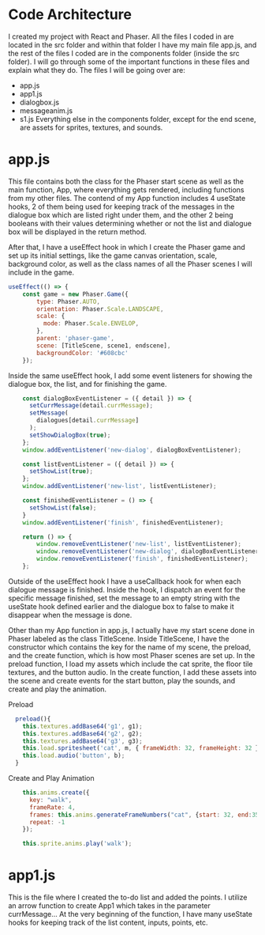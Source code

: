 # Code Architecture

I created my project with React and Phaser. All the files I coded in are located in the src folder and within that folder I have my main file app.js, and the rest of the files I coded are in the components folder (inside the src folder). I will go through some of the important functions in these files and explain what they do. The files I will be going over are:
* app.js
* app1.js
* dialogbox.js
* messageanim.js
* s1.js
Everything else in the components folder, except for the end scene, are assets for sprites, textures, and sounds.

# app.js
This file contains both the class for the Phaser start scene as well as the main function, App, where everything gets rendered, including functions from my other files.
The contend of my App function includes 4 useState hooks, 2 of them being used for keeping track of the messages in the dialogue box which are listed right under them, and the other 2 being booleans with their values determining whether or not the list and dialogue box will be displayed in the return method. 

After that, I have a useEffect hook in which I create the Phaser game and set up its initial settings, like the game canvas orientation, scale, background color, as well as the class names of all the Phaser scenes I will include in the game.
```javascript
useEffect(() => {
    const game = new Phaser.Game({
        type: Phaser.AUTO,
        orientation: Phaser.Scale.LANDSCAPE,
        scale: {
          mode: Phaser.Scale.ENVELOP,
        },
        parent: 'phaser-game',
        scene: [TitleScene, scene1, endscene],
        backgroundColor: '#608cbc'
    });
```
Inside the same useEffect hook, I add some event listeners for showing the dialogue box, the list, and for finishing the game. 
```javascript
    const dialogBoxEventListener = ({ detail }) => {
      setCurrMessage(detail.currMessage);
      setMessage(
        dialogues[detail.currMessage]
      );
      setShowDialogBox(true);
    };
    window.addEventListener('new-dialog', dialogBoxEventListener);

    const listEventListener = ({ detail }) => {
      setShowList(true);
    };
    window.addEventListener('new-list', listEventListener);

    const finishedEventListener = () => {
      setShowList(false);
    }
    window.addEventListener('finish', finishedEventListener);

    return () => {
        window.removeEventListener('new-list', listEventListener);
        window.removeEventListener('new-dialog', dialogBoxEventListener);
        window.removeEventListener('finish', finishedEventListener);
    };
```
Outside of the useEffect hook I have a useCallback hook for when each dialogue message is finished. Inside the hook, I dispatch an event for the specific message finished, set the message to an empty string with the useState hook defined earlier and the dialogue box to false to make it disappear when the message is done.

Other than my App function in app.js, I actually have my start scene done in Phaser labeled as the class TitleScene. Inside TitleScene, I have the constructor which contains the key for the name of my scene, the preload, and the create function, which is how most Phaser scenes are set up. In the preload function, I load my assets which include the cat sprite, the floor tile textures, and the button audio. In the create function, I add these assets into the scene and create events for the start button, play the sounds, and create and play the animation.

Preload
```javascript
  preload(){
    this.textures.addBase64('g1', g1);
    this.textures.addBase64('g2', g2);
    this.textures.addBase64('g3', g3);
    this.load.spritesheet('cat', m, { frameWidth: 32, frameHeight: 32 });
    this.load.audio('button', b);
  }
```
Create and Play Animation
```javascript
    this.anims.create({
      key: "walk",
      frameRate: 4,
      frames: this.anims.generateFrameNumbers("cat", {start: 32, end:35}),
      repeat: -1
    });

    this.sprite.anims.play('walk');
```

# app1.js
This is the file where I created the to-do list and added the points.
I utilize an arrow function to create App1 which takes in the parameter currMessage...
At the very beginning of the function, I have many useState hooks for keeping track of the list content, inputs, points, etc.


